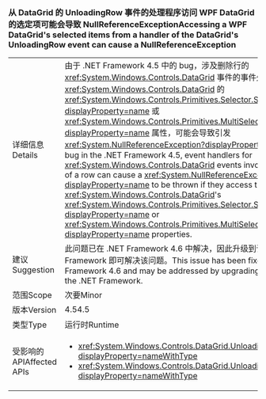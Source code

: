 ### <a name="accessing-a-wpf-datagrids-selected-items-from-a-handler-of-the-datagrids-unloadingrow-event-can-cause-a-nullreferenceexception"></a><span data-ttu-id="74db0-101">从 DataGrid 的 UnloadingRow 事件的处理程序访问 WPF DataGrid 的选定项可能会导致 NullReferenceException</span><span class="sxs-lookup"><span data-stu-id="74db0-101">Accessing a WPF DataGrid's selected items from a handler of the DataGrid's UnloadingRow event can cause a NullReferenceException</span></span>

|   |   |
|---|---|
|<span data-ttu-id="74db0-102">详细信息</span><span class="sxs-lookup"><span data-stu-id="74db0-102">Details</span></span>|<span data-ttu-id="74db0-103">由于 .NET Framework 4.5 中的 bug，涉及删除行的 <xref:System.Windows.Controls.DataGrid> 事件的事件处理程序如果访问 <xref:System.Windows.Controls.DataGrid> 的 <xref:System.Windows.Controls.Primitives.Selector.SelectedItem?displayProperty=name> 或 <xref:System.Windows.Controls.Primitives.MultiSelector.SelectedItems?displayProperty=name> 属性，可能会导致引发 <xref:System.NullReferenceException?displayProperty=name>。</span><span class="sxs-lookup"><span data-stu-id="74db0-103">Due to a bug in the .NET Framework 4.5, event handlers for <xref:System.Windows.Controls.DataGrid> events involving the removal of a row can cause a <xref:System.NullReferenceException?displayProperty=name> to be thrown if they access the <xref:System.Windows.Controls.DataGrid>'s <xref:System.Windows.Controls.Primitives.Selector.SelectedItem?displayProperty=name> or <xref:System.Windows.Controls.Primitives.MultiSelector.SelectedItems?displayProperty=name> properties.</span></span>|
|<span data-ttu-id="74db0-104">建议</span><span class="sxs-lookup"><span data-stu-id="74db0-104">Suggestion</span></span>|<span data-ttu-id="74db0-105">此问题已在 .NET Framework 4.6 中解决，因此升级到该版本的 .NET Framework 即可解决该问题。</span><span class="sxs-lookup"><span data-stu-id="74db0-105">This issue has been fixed in the .NET Framework 4.6 and may be addressed by upgrading to that version of the .NET Framework.</span></span>|
|<span data-ttu-id="74db0-106">范围</span><span class="sxs-lookup"><span data-stu-id="74db0-106">Scope</span></span>|<span data-ttu-id="74db0-107">次要</span><span class="sxs-lookup"><span data-stu-id="74db0-107">Minor</span></span>|
|<span data-ttu-id="74db0-108">版本</span><span class="sxs-lookup"><span data-stu-id="74db0-108">Version</span></span>|<span data-ttu-id="74db0-109">4.5</span><span class="sxs-lookup"><span data-stu-id="74db0-109">4.5</span></span>|
|<span data-ttu-id="74db0-110">类型</span><span class="sxs-lookup"><span data-stu-id="74db0-110">Type</span></span>|<span data-ttu-id="74db0-111">运行时</span><span class="sxs-lookup"><span data-stu-id="74db0-111">Runtime</span></span>|
|<span data-ttu-id="74db0-112">受影响的 API</span><span class="sxs-lookup"><span data-stu-id="74db0-112">Affected APIs</span></span>|<ul><li><xref:System.Windows.Controls.DataGrid.UnloadingRow?displayProperty=nameWithType></li><li><xref:System.Windows.Controls.DataGrid.UnloadingRowDetails?displayProperty=nameWithType></li></ul>|

